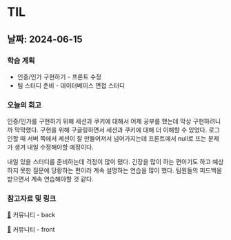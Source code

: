 # TIL
## 날짜: 2024-06-15

### 학습 계획
* 인증/인가 구현하기 - 프론트 수정
* 팀 스터디 준비 - 데이터베이스 면접 스터디

### 오늘의 회고
인증/인가를 구현하기 위해 세션과 쿠키에 대해서 어제 공부를 했는데 막상 구현하려니까 막막했다. 구현을 위해 구글링하면서 세션과 쿠키에 대해 더 이해할 수 있었다. 로그인할 때 서버 쪽에서 세션이 잘 만들어져서 넘어가지는데 프론트에서 null로 뜨는 문제가 생겨 내일 수정해야할 예정이다.

내일 있을 스터디를 준비하는데 걱정이 많이 됐다. 긴장을 많이 하는 편이기도 하고 예상하지 못한 질문에 당황하는 편이라 계속 설명하는 연습을 많이 했다. 팀원들의 피드백을 받으면서 계속 연습해야할 것 같다. 

### 참고자료 및 링크
 [🔗](https://github.com/ss0ming/ellie-community-back) 커뮤니티 - back

 [🔗](https://github.com/ss0ming/ellie-community-front) 커뮤니티 - front
